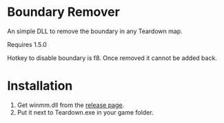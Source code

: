 # Boundary Remover
An simple DLL to remove the boundary in any Teardown map.

Requires 1.5.0

Hotkey to disable boundary is f8. Once removed it cannot be added back.

# Installation
1. Get winmm.dll from the [release page](https://github.com/nathangur/Teardown-Boundary-Remover/releases/latest).
2. Put it next to Teardown.exe in your game folder.
